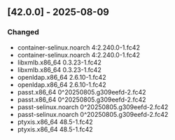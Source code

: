 ## [42.0.0] - 2025-08-09

### Changed

- container-selinux.noarch 4:2.240.0-1.fc42
- container-selinux.noarch 4:2.240.0-1.fc42
- libxmlb.x86_64 0.3.23-1.fc42
- libxmlb.x86_64 0.3.23-1.fc42
- openldap.x86_64 2.6.10-1.fc42
- openldap.x86_64 2.6.10-1.fc42
- passt.x86_64 0^20250805.g309eefd-2.fc42
- passt.x86_64 0^20250805.g309eefd-2.fc42
- passt-selinux.noarch 0^20250805.g309eefd-2.fc42
- passt-selinux.noarch 0^20250805.g309eefd-2.fc42
- ptyxis.x86_64 48.5-1.fc42
- ptyxis.x86_64 48.5-1.fc42

